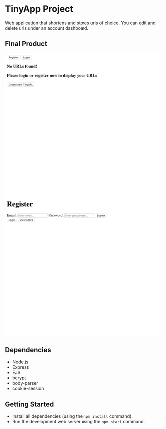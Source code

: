 # TinyApp Project

Web application that shortens and stores urls of choice. You can edit and delete urls under an account dashboard.

## Final Product

!["Screenshot description"](https://github.com/Noonmoon/TinyApp/blob/master/docs/Screen%20Shot%202018-11-03%20at%2012.23.01%20AM.png?raw=true)
!["Screenshot description"](https://github.com/Noonmoon/TinyApp/blob/master/docs/Screen%20Shot%202018-11-03%20at%2012.23.10%20AM.png?raw=true)

## Dependencies

- Node.js
- Express
- EJS
- bcrypt
- body-parser
- cookie-session

## Getting Started

- Install all dependencies (using the `npm install` command).
- Run the development web server using the `npm start` command.
